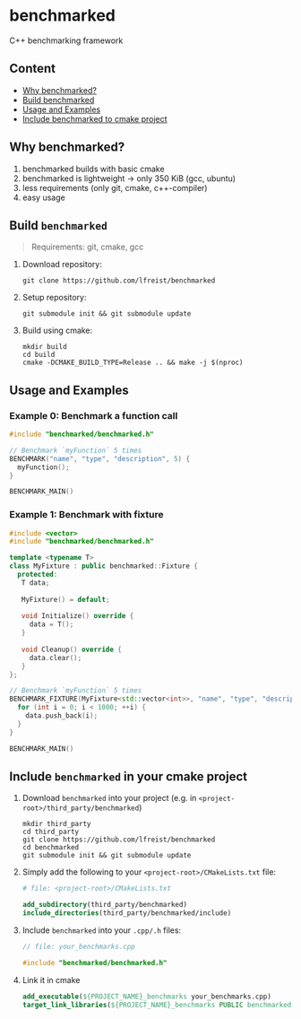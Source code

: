 # benchmarked
C++ benchmarking framework

## Content

   * [Why benchmarked?](#why-benchmarked)
   * [Build benchmarked](#build-benchmarked)
   * [Usage and Examples](#usage-and-examples)
   * [Include benchmarked to cmake project](#include-benchmarked-in-your-cmake-project)

## Why benchmarked?
1. benchmarked builds with basic cmake
2. benchmarked is lightweight -> only 350 KiB (gcc, ubuntu)
3. less requirements (only git, cmake, c++-compiler)
3. easy usage

## Build `benchmarked`
> Requirements: git, cmake, gcc

1. Download repository:
    ```
    git clone https://github.com/lfreist/benchmarked
    ```
2. Setup repository:
    ```
    git submodule init && git submodule update
    ```
3. Build using cmake:
    ```
    mkdir build
    cd build
    cmake -DCMAKE_BUILD_TYPE=Release .. && make -j $(nproc)
    ```

## Usage and Examples

### Example 0: Benchmark a function call
```c++
#include "benchmarked/benchmarked.h"

// Benchmark `myFunction` 5 times
BENCHMARK("name", "type", "description", 5) {
  myFunction();
}

BENCHMARK_MAIN()
```

### Example 1: Benchmark with fixture
```c++
#include <vector>
#include "benchmarked/benchmarked.h"

template <typename T>
class MyFixture : public benchmarked::Fixture {
  protected:
   T data;
   
   MyFixture() = default;
   
   void Initialize() override {
     data = T();
   }
   
   void Cleanup() override {
     data.clear();
   }
};

// Benchmark `myFunction` 5 times
BENCHMARK_FIXTURE(MyFixture<std::vector<int>>, "name", "type", "description", 5) {
  for (int i = 0; i < 1000; ++i) {
    data.push_back(i);
  }
}

BENCHMARK_MAIN()
```


## Include `benchmarked` in your cmake project
1. Download `benchmarked` into your project (e.g. in `<project-root>/third_party/benchmarked`)
    ```
    mkdir third_party
    cd third_party
    git clone https://github.com/lfreist/benchmarked
    cd benchmarked
    git submodule init && git submodule update
    ```
2. Simply add the following to your `<project-root>/CMakeLists.txt` file:
    ```cmake
    # file: <project-root>/CMakeLists.txt
    
    add_subdirectory(third_party/benchmarked)
    include_directories(third_party/benchmarked/include)
    ```
3. Include `benchmarked` into your `.cpp/.h` files:
    ```c++
    // file: your_benchmarks.cpp
    
    #include "benchmarked/benchmarked.h"
    ```
4. Link it in cmake
    ```cmake
    add_executable(${PROJECT_NAME}_benchmarks your_benchmarks.cpp)
    target_link_libraries(${PROJECT_NAME}_benchmarks PUBLIC benchmarked::Benchmarked)
    ```